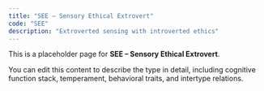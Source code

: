 ```yaml
---
title: "SEE – Sensory Ethical Extrovert"
code: "SEE"
description: "Extroverted sensing with introverted ethics"
---
```


This is a placeholder page for **SEE – Sensory Ethical Extrovert**.

You can edit this content to describe the type in detail, including cognitive function stack, temperament, behavioral traits, and intertype relations.
